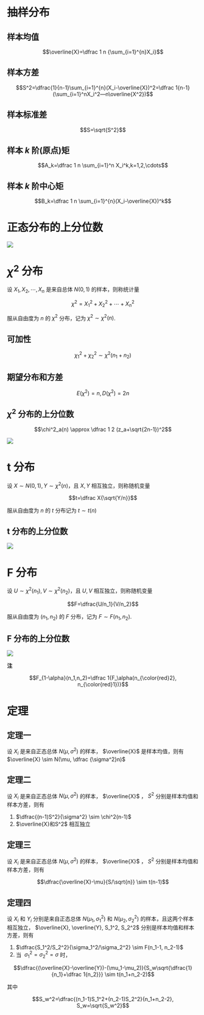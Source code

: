 
# 抽样分布

## 样本均值

$$\overline{X}=\dfrac 1 n {\sum_{i=1}^{n}X_i}$$

## 样本方差


$$S^2=\dfrac{1}{n-1}\sum_{i=1}^{n}(X_i-\overline{X})^2=\dfrac 1{n-1}(\sum_{i=1}^nX_i^2—n\overline{X^2})$$

## 样本标准差

$$S=\sqrt{S^2}$$

## 样本 $k$ 阶(原点)矩

$$A_k=\dfrac 1 n \sum_{i=1}^n X_i^k,k=1,2,\cdots$$

## 样本 $k$ 阶中心矩

$$B_k=\dfrac 1 n \sum_{i=1}^{n}(X_i-\overline{X})^k$$

# 正态分布的上分位数

![](files/Pasted%20image%2020231228135822.png)

# $\chi^2$ 分布

设 $X_1, X_2, \cdots, X_n$ 是来自总体 $N(0,1)$ 的样本，则称统计量

$$\chi^2=X_1^2+X_2^2+\cdots+X_n^2$$

服从自由度为 $n$ 的 $\chi^2$ 分布，记为 $\chi^2 \sim \chi^2(n)$.

## 可加性

$$\chi_1^2+\chi_2^2 \sim \chi^2(n_1+n_2)$$

## 期望分布和方差

$$E(\chi^2)=n, D(\chi^2)=2n$$

## $\chi^2$ 分布的上分位数

$$\chi^2_a(n) \approx \dfrac 1 2 (z_a+\sqrt{2n-1})^2$$

![](files/Pasted%20image%2020231226141054.png)

# t 分布

设 $X \sim N(0,1), Y \sim \chi^2(n)$，且 $X, Y$ 相互独立，则称随机变量

$$t=\dfrac X{\sqrt{Y/n}}$$

服从自由度为 $n$ 的 $t$ 分布记为 $t \sim t(n)$

## t 分布的上分位数

![](files/Pasted%20image%2020231226142659.png)
# F 分布

设 $U \sim \chi^2(n_1), V \sim \chi^2(n_2)$，且 $U,V$ 相互独立，则称随机变量

$$F=\dfrac{U/n_1}{V/n_2}$$

服从自由度为 $(n_1, n_2)$ 的 $F$ 分布，记为 $F \sim F(n_1, n_2)$.

## F 分布的上分位数

![](files/Pasted%20image%2020231226143443.png)

**注**

$$F_{1-\alpha}(n_1,n_2)=\dfrac 1{F_\alpha(n_{\color{red}2}, n_{\color{red}1})}$$

# 定理

## 定理一

设 $X_i$ 是来自正态总体 $N(\mu,\sigma^2)$ 的样本， $\overline{X}$ 是样本均值，则有 $\overline{X} \sim N(\mu, \dfrac {\sigma^2}n)$

## 定理二

设 $X_i$ 是来自正态总体 $N(\mu,\sigma^2)$ 的样本， $\overline{X}$ ， $S^2$ 分别是样本均值和样本方差，则有

1. $\dfrac{(n-1)S^2}{\sigma^2} \sim \chi^2(n-1)$ 
2. $\overline{X}和S^2$ 相互独立

## 定理三

设 $X_i$ 是来自正态总体 $N(\mu,\sigma^2)$ 的样本， $\overline{X}$ ， $S^2$ 分别是样本均值和样本方差，则有 

$$\dfrac{\overline{X}-\mu}{S/\sqrt{n}} \sim t(n-1)$$

## 定理四

设 $X_i$ 和 $Y_i$ 分别是来自正态总体 $N(\mu_1,\sigma_1^2)$ 和 $N(\mu_2, \sigma_2^2)$  的样本，且这两个样本相互独立， $\overline{X}, \overline{Y}, S_1^2, S_2^2$ 分别是样本均值和样本方差，则有

1. $\dfrac{S_1^2/S_2^2}{\sigma_1^2/\sigma_2^2} \sim F(n_1-1, n_2-1)$
2. 当  $\sigma_1^2=\sigma_2^2=\sigma$  时， 

$$\dfrac{(\overline{X}-\overline{Y})-(\mu_1-\mu_2)}{S_w\sqrt{\dfrac{1}{n_1}+\dfrac 1{n_2}}} \sim t(n_1+n_2-2)$$ 

其中

$$S_w^2=\dfrac{(n_1-1)S_1^2+(n_2-1)S_2^2}{n_1+n_2-2}, S_w=\sqrt{S_w^2}$$
